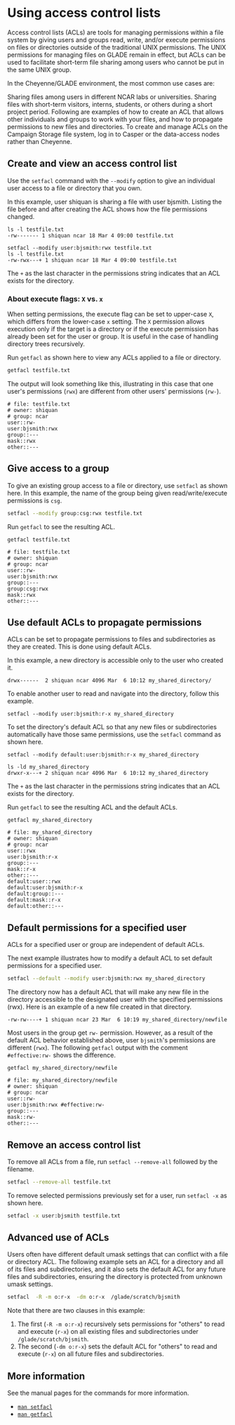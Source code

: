 # Using access control lists

Access control lists (ACLs) are tools for managing permissions within a file system by giving users and groups read, write, and/or execute permissions on files or directories outside of the traditional UNIX permissions. The UNIX permissions for managing files on GLADE remain in effect, but ACLs can be used to facilitate short-term file sharing among users who cannot be put in the same UNIX group.

In the Cheyenne/GLADE environment, the most common use cases are:

Sharing files among users in different NCAR labs or universities.
Sharing files with short-term visitors, interns, students, or others during a short project period.
Following are examples of how to create an ACL that allows other individuals and groups to work with your files, and how to propagate permissions to new files and directories. To create and manage ACLs on the Campaign Storage file system, log in to Casper or the data-access nodes rather than Cheyenne.

## Create and view an access control list
Use the `setfacl` command with the `--modify` option to give an individual user access to a file or directory that you own.

In this example, user shiquan is sharing a file with user bjsmith. Listing the file before and after creating the ACL shows how the file permissions changed.
```bash~
ls -l testfile.txt
-rw------- 1 shiquan ncar 18 Mar 4 09:00 testfile.txt

setfacl --modify user:bjsmith:rwx testfile.txt
ls -l testfile.txt
-rw-rwx---+ 1 shiquan ncar 18 Mar 4 09:00 testfile.txt
```
The `+` as the last character in the permissions string indicates that an ACL exists for the directory.

### About execute flags: `X` vs. `x`
When setting permissions, the execute flag can be set to upper-case `X`, which differs from the lower-case `x` setting. The `X` permission allows execution only if the target is a directory or if the execute permission has already been set for the user or group. It is useful in the case of handling directory trees recursively.

Run `getfacl` as shown here to view any ACLs applied to a file or directory.

```bash
getfacl testfile.txt
```

The output will look something like this, illustrating in this case that one user's permissions (`rwx`) are different from other users' permissions (`rw-`).
```pre
# file: testfile.txt
# owner: shiquan
# group: ncar
user::rw-
user:bjsmith:rwx
group::---
mask::rwx
other::---
```

## Give access to a group
To give an existing group access to a file or directory, use `setfacl` as shown here. In this example, the name of the group being given read/write/execute permissions is `csg`.

```bash
setfacl --modify group:csg:rwx testfile.txt
```

Run `getfacl` to see the resulting ACL.
```pre
getfacl testfile.txt

# file: testfile.txt
# owner: shiquan
# group: ncar
user::rw-
user:bjsmith:rwx
group::---
group:csg:rwx
mask::rwx
other::---
```

## Use default ACLs to propagate permissions
ACLs can be set to propagate permissions to files and subdirectories as they are created. This is done using default ACLs.

In this example, a new directory is accessible only to the user who created it.
```pre
drwx------  2 shiquan ncar 4096 Mar  6 10:12 my_shared_directory/
```
To enable another user to read and navigate into the directory, follow this example.
```pre
setfacl --modify user:bjsmith:r-x my_shared_directory
```
To set the directory's default ACL so that any new files or subdirectories automatically have those same permissions, use the `setfacl` command as shown here.

```pre
setfacl --modify default:user:bjsmith:r-x my_shared_directory

ls -ld my_shared_directory
drwxr-x---+ 2 shiquan ncar 4096 Mar  6 10:12 my_shared_directory
```
The `+` as the last character in the permissions string indicates that an ACL exists for the directory.

Run `getfacl` to see the resulting ACL and the default ACLs.
```pre
getfacl my_shared_directory

# file: my_shared_directory
# owner: shiquan
# group: ncar
user::rwx
user:bjsmith:r-x
group::---
mask::r-x
other::---
default:user::rwx
default:user:bjsmith:r-x
default:group::---
default:mask::r-x
default:other::---
```

## Default permissions for a specified user
ACLs for a specified user or group are independent of default ACLs.

The next example illustrates how to modify a default ACL to set default permissions for a specified user.

```bash
setfacl --default --modify user:bjsmith:rwx my_shared_directory
```

The directory now has a default ACL that will make any new file in the directory accessible to the designated user with the specified permissions (rwx). Here is an example of a new file created in that directory.

```pre
-rw-rw----+ 1 shiquan ncar 23 Mar  6 10:19 my_shared_directory/newfile
```

Most users in the group get `rw-` permission. However, as a result of the default ACL behavior established above, user `bjsmith`'s permissions are different (`rwx`). The following `getfacl` output with the comment `#effective:rw-` shows the difference.

```pre
getfacl my_shared_directory/newfile

# file: my_shared_directory/newfile
# owner: shiquan
# group: ncar
user::rw-
user:bjsmith:rwx #effective:rw-
group::---
mask::rw-
other::---
```

## Remove an access control list
To remove all ACLs from a file, run `setfacl --remove-all` followed by the filename.
```bash
setfacl --remove-all testfile.txt
```
To remove selected permissions previously set for a user, run `setfacl -x` as shown here.
```bash
setfacl -x user:bjsmith testfile.txt
```
## Advanced use of ACLs
Users often have different default umask settings that can conflict with a file or directory ACL. The following example sets an ACL for a directory and all of its files and subdirectories, and it also sets the default ACL for any future files and subdirectories, ensuring the directory is protected from unknown umask settings.
```bash
setfacl  -R -m o:r-x  -dm o:r-x  /glade/scratch/bjsmith
```
Note that there are two clauses in this example:

1. The first (`-R -m o:r-x`) recursively sets permissions for "others" to read and execute (`r-x`) on all existing files and subdirectories under `/glade/scratch/bjsmith`.
2. The second (`-dm o:r-x`) sets the default ACL for "others" to read and execute (`r-x`) on all future files and subdirectories.

## More information
See the manual pages for the commands for more information.

 - [`man setfacl`](https://linux.die.net/man/1/setfacl)
 - [`man getfacl`](https://linux.die.net/man/1/getfacl)
